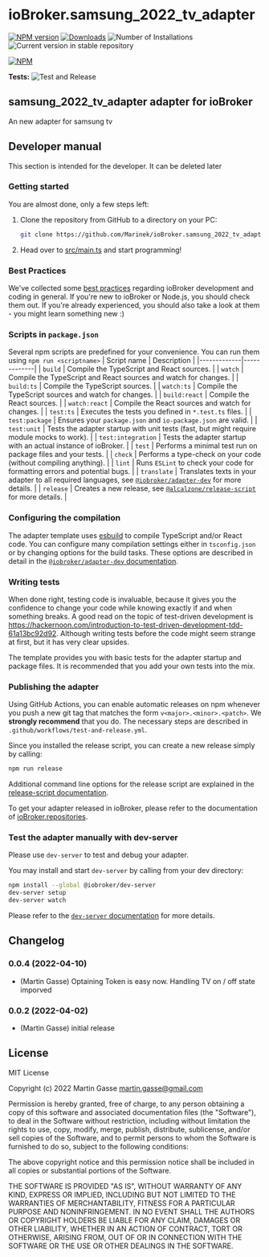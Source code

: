 # ioBroker.samsung_2022_tv_adapter

[![NPM version](https://img.shields.io/npm/v/iobroker.samsung_2022_tv_adapter.svg)](https://www.npmjs.com/package/iobroker.samsung_2022_tv_adapter)
[![Downloads](https://img.shields.io/npm/dm/iobroker.samsung_2022_tv_adapter.svg)](https://www.npmjs.com/package/iobroker.samsung_2022_tv_adapter)
![Number of Installations](https://iobroker.live/badges/samsung_2022_tv_adapter-installed.svg)
![Current version in stable repository](https://iobroker.live/badges/samsung_2022_tv_adapter-stable.svg)

[![NPM](https://nodei.co/npm/iobroker.samsung_2022_tv_adapter.png?downloads=true)](https://nodei.co/npm/iobroker.samsung_2022_tv_adapter/)

**Tests:** ![Test and Release](https://github.com/Marinek/ioBroker.samsung_2022_tv_adapter/workflows/Test%20and%20Release/badge.svg)

## samsung_2022_tv_adapter adapter for ioBroker

An new adapter for samsung tv

## Developer manual

This section is intended for the developer. It can be deleted later

### Getting started

You are almost done, only a few steps left:

1. Clone the repository from GitHub to a directory on your PC:

    ```bash
    git clone https://github.com/Marinek/ioBroker.samsung_2022_tv_adapter
    ```

1. Head over to [src/main.ts](src/main.ts) and start programming!

### Best Practices

We've collected some [best practices](https://github.com/ioBroker/ioBroker.repositories#development-and-coding-best-practices) regarding ioBroker development and coding in general. If you're new to ioBroker or Node.js, you should
check them out. If you're already experienced, you should also take a look at them - you might learn something new :)

### Scripts in `package.json`

Several npm scripts are predefined for your convenience. You can run them using `npm run <scriptname>`
| Script name | Description |
|-------------|-------------|
| `build` | Compile the TypeScript and React sources. |
| `watch` | Compile the TypeScript and React sources and watch for changes. |
| `build:ts` | Compile the TypeScript sources. |
| `watch:ts` | Compile the TypeScript sources and watch for changes. |
| `build:react` | Compile the React sources. |
| `watch:react` | Compile the React sources and watch for changes. |
| `test:ts` | Executes the tests you defined in `*.test.ts` files. |
| `test:package` | Ensures your `package.json` and `io-package.json` are valid. |
| `test:unit` | Tests the adapter startup with unit tests (fast, but might require module mocks to work). |
| `test:integration` | Tests the adapter startup with an actual instance of ioBroker. |
| `test` | Performs a minimal test run on package files and your tests. |
| `check` | Performs a type-check on your code (without compiling anything). |
| `lint` | Runs `ESLint` to check your code for formatting errors and potential bugs. |
| `translate` | Translates texts in your adapter to all required languages, see [`@iobroker/adapter-dev`](https://github.com/ioBroker/adapter-dev#manage-translations) for more details. |
| `release` | Creates a new release, see [`@alcalzone/release-script`](https://github.com/AlCalzone/release-script#usage) for more details. |

### Configuring the compilation

The adapter template uses [esbuild](https://esbuild.github.io/) to compile TypeScript and/or React code. You can configure many compilation settings
either in `tsconfig.json` or by changing options for the build tasks. These options are described in detail in the
[`@iobroker/adapter-dev` documentation](https://github.com/ioBroker/adapter-dev#compile-adapter-files).

### Writing tests

When done right, testing code is invaluable, because it gives you the
confidence to change your code while knowing exactly if and when
something breaks. A good read on the topic of test-driven development
is https://hackernoon.com/introduction-to-test-driven-development-tdd-61a13bc92d92.
Although writing tests before the code might seem strange at first, but it has very
clear upsides.

The template provides you with basic tests for the adapter startup and package files.
It is recommended that you add your own tests into the mix.

### Publishing the adapter

Using GitHub Actions, you can enable automatic releases on npm whenever you push a new git tag that matches the form
`v<major>.<minor>.<patch>`. We **strongly recommend** that you do. The necessary steps are described in `.github/workflows/test-and-release.yml`.

Since you installed the release script, you can create a new
release simply by calling:

```bash
npm run release
```

Additional command line options for the release script are explained in the
[release-script documentation](https://github.com/AlCalzone/release-script#command-line).

To get your adapter released in ioBroker, please refer to the documentation
of [ioBroker.repositories](https://github.com/ioBroker/ioBroker.repositories#requirements-for-adapter-to-get-added-to-the-latest-repository).

### Test the adapter manually with dev-server

Please use `dev-server` to test and debug your adapter.

You may install and start `dev-server` by calling from your dev directory:

```bash
npm install --global @iobroker/dev-server
dev-server setup
dev-server watch
```

Please refer to the [`dev-server` documentation](https://github.com/ioBroker/dev-server#readme) for more details.

## Changelog

<!--
	Placeholder for the next version (at the beginning of the line):
	### **WORK IN PROGRESS**
-->
### 0.0.4 (2022-04-10)

-   (Martin Gasse) Optaining Token is easy now. Handling TV on / off state imporved

### 0.0.2 (2022-04-02)

-   (Martin Gasse) initial release

## License

MIT License

Copyright (c) 2022 Martin Gasse <martin.gasse@gmail.com>

Permission is hereby granted, free of charge, to any person obtaining a copy
of this software and associated documentation files (the "Software"), to deal
in the Software without restriction, including without limitation the rights
to use, copy, modify, merge, publish, distribute, sublicense, and/or sell
copies of the Software, and to permit persons to whom the Software is
furnished to do so, subject to the following conditions:

The above copyright notice and this permission notice shall be included in all
copies or substantial portions of the Software.

THE SOFTWARE IS PROVIDED "AS IS", WITHOUT WARRANTY OF ANY KIND, EXPRESS OR
IMPLIED, INCLUDING BUT NOT LIMITED TO THE WARRANTIES OF MERCHANTABILITY,
FITNESS FOR A PARTICULAR PURPOSE AND NONINFRINGEMENT. IN NO EVENT SHALL THE
AUTHORS OR COPYRIGHT HOLDERS BE LIABLE FOR ANY CLAIM, DAMAGES OR OTHER
LIABILITY, WHETHER IN AN ACTION OF CONTRACT, TORT OR OTHERWISE, ARISING FROM,
OUT OF OR IN CONNECTION WITH THE SOFTWARE OR THE USE OR OTHER DEALINGS IN THE
SOFTWARE.
